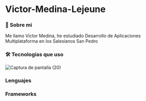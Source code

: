 # Victor-Medina-Lejeune

### 👱 Sobre mi
Me llamo Victor Medina, he estudiado Desarrollo de Aplicaciones Multiplataforma en los Salesianos San Pedro

### 🛠 Tecnologías que uso

![Captura de pantalla (20)](https://github.com/user-attachments/assets/a6c3e405-51f9-4e28-b2c8-8fbbf7a46150)

### Lenguajes

### Frameworks
